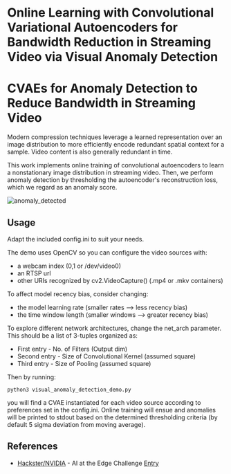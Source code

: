 # Online Learning with Convolutional Variational Autoencoders for Bandwidth Reduction in Streaming Video via Visual Anomaly Detection
# CVAEs for Anomaly Detection to Reduce Bandwidth in Streaming Video

Modern compression techniques leverage a learned representation over an image distribution to more efficiently encode redundant spatial context for a sample. Video content is also generally redundant in time. 

This work implements online training of convolutional autoencoders to learn a nonstationary image distribution in streaming video. Then, we perform anomaly detection by thresholding the autoencoder's reconstruction loss, which we regard as an anomaly score.

![anomaly_detected](cvae_anomaly_detection.gif)

## Usage

Adapt the included config.ini to suit your needs. 

The demo uses OpenCV so you can configure the video sources with:
 * a webcam index  (0,1 or /dev/video0)
 * an RTSP url 
 * other URIs recognized by cv2.VideoCapture() (.mp4 or .mkv containers)

To affect model recency bias, consider changing:
 * the model learning rate (smaller rates --> less recency bias)
 * the time window length (smaller windows --> greater recency bias)

To explore different network architectures, change the net_arch parameter. This should be a list of 3-tuples organized as:
 * First entry - No. of Filters (Output dim)
 * Second entry - Size of Convolutional Kernel (assumed square)
 * Third entry - Size of Pooling (assumed square)

Then by running:
```
python3 visual_anomaly_detection_demo.py
```
you will find a CVAE instantiated for each video source according to preferences set in the config.ini. Online training will ensue and anomalies will be printed to stdout based on the determined thresholding criteria (by default 5 sigma deviation from moving average).

## References

 * [Hackster/NVIDIA](https://www.hackster.io/contests/NVIDIA) - AI at the Edge Challenge [Entry](https://www.hackster.io/smellslikeml/saving-bandwidth-with-anomaly-detection-16eb67)
